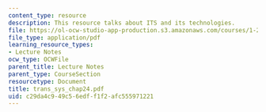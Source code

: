 ```yaml
---
content_type: resource
description: This resource talks about ITS and its technologies.
file: https://ol-ocw-studio-app-production.s3.amazonaws.com/courses/1-221j-transportation-systems-fall-2004/c29da4c949c56edff1f2afc555971221_trans_sys_chap24.pdf
file_type: application/pdf
learning_resource_types:
- Lecture Notes
ocw_type: OCWFile
parent_title: Lecture Notes
parent_type: CourseSection
resourcetype: Document
title: trans_sys_chap24.pdf
uid: c29da4c9-49c5-6edf-f1f2-afc555971221
---
```


